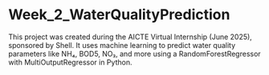 # Week_2_WaterQualityPrediction
This project was created during the AICTE Virtual Internship (June 2025), sponsored by Shell. It uses machine learning to predict water quality parameters like NH₄, BOD5, NO₃, and more using a RandomForestRegressor with MultiOutputRegressor in Python.
